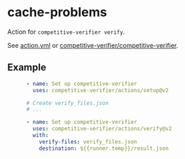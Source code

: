 # cache-problems
Action for `competitive-verifier verify`.

See [action.yml](action.yml) or [competitive-verifier/competitive-verifier](https://github.com/competitive-verifier/competitive-verifier).


## Example

```yml
      - name: Set up competitive-verifier
        uses: competitive-verifier/actions/setup@v2

      # Create verify_files.json
      # ...

      - name: Set up competitive-verifier
        uses: competitive-verifier/actions/verify@v2
        with:
          verify-files: verify_files.json
          destination: ${{runner.temp}}/result.json
```
